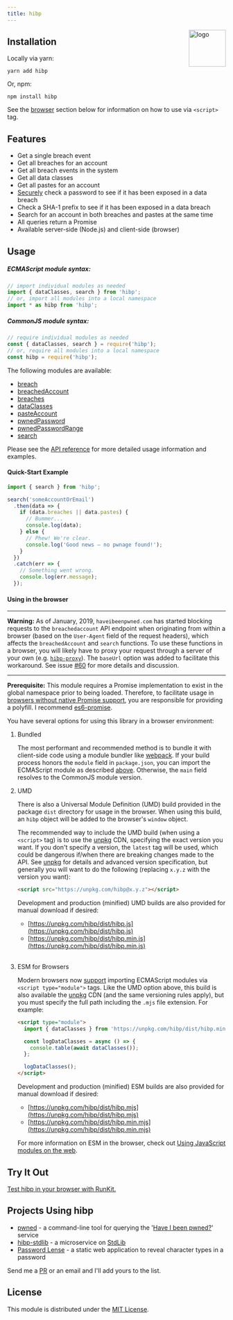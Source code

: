 ```yaml
---
title: hibp
---
```


<a href="https://wkovacs64.github.io/hibp">
  <img
    alt="logo"
    title="logo"
    src="https://wkovacs64.github.io/hibp/logo.png"
    align="right"
    width="85"
  />
</a>

## Installation

Locally via yarn:

```shell
yarn add hibp
```

Or, npm:

```shell
npm install hibp
```

See the [browser](#using-in-the-browser) section below for information on how to
use via `<script>` tag.

## Features

- Get a single breach event
- Get all breaches for an account
- Get all breach events in the system
- Get all data classes
- Get all pastes for an account
- [Securely](https://haveibeenpwned.com/API/v2#SearchingPwnedPasswordsByRange)
  check a password to see if it has been exposed in a data breach
- Check a SHA-1 prefix to see if it has been exposed in a data breach
- Search for an account in both breaches and pastes at the same time
- All queries return a Promise
- Available server-side (Node.js) and client-side (browser)

## Usage

##### ECMAScript module syntax:

```javascript
// import individual modules as needed
import { dataClasses, search } from 'hibp';
// or, import all modules into a local namespace
import * as hibp from 'hibp';
```

##### CommonJS module syntax:

```javascript
// require individual modules as needed
const { dataClasses, search } = require('hibp');
// or, require all modules into a local namespace
const hibp = require('hibp');
```

The following modules are available:

- [breach](https://github.com/wKovacs64/hibp/tree/master/API.md#breach)
- [breachedAccount](https://github.com/wKovacs64/hibp/tree/master/API.md#breachedaccount)
- [breaches](https://github.com/wKovacs64/hibp/tree/master/API.md#breaches)
- [dataClasses](https://github.com/wKovacs64/hibp/tree/master/API.md#dataclasses)
- [pasteAccount](https://github.com/wKovacs64/hibp/tree/master/API.md#pasteaccount)
- [pwnedPassword](https://github.com/wKovacs64/hibp/tree/master/API.md#pwnedpassword)
- [pwnedPasswordRange](https://github.com/wKovacs64/hibp/tree/master/API.md#pwnedpasswordrange)
- [search](https://github.com/wKovacs64/hibp/tree/master/API.md#search)

Please see the
[API reference](https://github.com/wKovacs64/hibp/tree/master/API.md) for more
detailed usage information and examples.

#### Quick-Start Example

```javascript
import { search } from 'hibp';

search('someAccountOrEmail')
  .then(data => {
    if (data.breaches || data.pastes) {
      // Bummer...
      console.log(data);
    } else {
      // Phew! We're clear.
      console.log('Good news — no pwnage found!');
    }
  })
  .catch(err => {
    // Something went wrong.
    console.log(err.message);
  });
```

#### Using in the browser

---

**Warning:** As of January, 2019, `haveibeenpwned.com` has started blocking
requests to the `breachedaccount` API endpoint when originating from within a
browser (based on the `User-Agent` field of the request headers), which affects
the `breachedAccount` and `search` functions. To use these functions in a
browser, you will likely have to proxy your request through a server of your own
(e.g. [`hibp-proxy`](https://github.com/wKovacs64/hibp-proxy#readme)). The
`baseUrl` option was added to facilitate this workaround. See issue
[#60](https://github.com/wKovacs64/hibp/issues/60) for more details and
discussion.

---

**Prerequisite:** This module requires a Promise implementation to exist in the
global namespace prior to being loaded. Therefore, to facilitate usage in
[browsers without native Promise support](https://caniuse.com/#search=promise),
you are responsible for providing a polyfill. I recommend
[es6-promise](https://github.com/stefanpenner/es6-promise).

You have several options for using this library in a browser environment:

1. Bundled

   The most performant and recommended method is to bundle it with client-side
   code using a module bundler like [webpack](https://webpack.js.org). If your
   build process honors the `module` field in `package.json`, you can import the
   ECMAScript module as described [above](#usage). Otherwise, the `main` field
   resolves to the CommonJS module version.

1. UMD

   There is also a Universal Module Definition (UMD) build provided in the
   package `dist` directory for usage in the browser. When using this build, an
   `hibp` object will be added to the browser's `window` object.

   The recommended way to include the UMD build (when using a `<script>` tag) is
   to use the [unpkg](https://unpkg.com) CDN, specifying the exact version you
   want. If you don't specify a version, the `latest` tag will be used, which
   could be dangerous if/when there are breaking changes made to the API. See
   [unpkg](https://unpkg.com) for details and advanced version specification,
   but generally you will want to do the following (replacing `x.y.z` with the
   version you want):

   ```html
   <script src="https://unpkg.com/hibp@x.y.z"></script>
   ```

   Development and production (minified) UMD builds are also provided for manual
   download if desired:

   - [https://unpkg.com/hibp/dist/hibp.js](https://unpkg.com/hibp/dist/hibp.js)
   - [https://unpkg.com/hibp/dist/hibp.min.js](https://unpkg.com/hibp/dist/hibp.min.js)
     <br><br>

1. ESM for Browsers

   Modern browsers now [support](https://caniuse.com/#feat=es6-module) importing
   ECMAScript modules via `<script type="module">` tags. Like the UMD option
   above, this build is also available the [unpkg](https://unpkg.com) CDN (and
   the same versioning rules apply), but you must specify the full path
   including the `.mjs` file extension. For example:

   ```html
   <script type="module">
     import { dataClasses } from 'https://unpkg.com/hibp/dist/hibp.min.mjs@x.y.z';

     const logDataClasses = async () => {
       console.table(await dataClasses());
     };

     logDataClasses();
   </script>
   ```

   Development and production (minified) ESM builds are also provided for manual
   download if desired:

   - [https://unpkg.com/hibp/dist/hibp.mjs](https://unpkg.com/hibp/dist/hibp.mjs)
   - [https://unpkg.com/hibp/dist/hibp.min.mjs](https://unpkg.com/hibp/dist/hibp.min.mjs)

   For more information on ESM in the browser, check out
   [Using JavaScript modules on the web](https://developers.google.com/web/fundamentals/primers/modules).

## Try It Out

[Test hibp in your browser with RunKit.](https://runkit.com/npm/hibp)

## Projects Using hibp

- [pwned](https://github.com/wKovacs64/pwned) - a command-line tool for querying
  the '[Have I been pwned?](https://haveibeenpwned.com)' service
- [hibp-stdlib](https://stdlib.com/@wKovacs64/lib/hibp) - a microservice on
  [StdLib](https://stdlib.com)
- [Password Lense](https://pwl.netlify.com/) - a static web application to
  reveal character types in a password

Send me a [PR](https://github.com/wKovacs64/hibp/pulls) or an email and I'll add
yours to the list.

## License

This module is distributed under the
[MIT License](https://github.com/wKovacs64/hibp/tree/master/LICENSE.txt).
